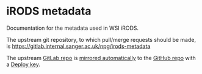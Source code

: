 # iRODS metadata

Documentation for the metadata used in WSI iRODS.

The upstream git repository, to which pull/merge requests should be made, is https://gitlab.internal.sanger.ac.uk/npg/irods-metadata

The upstream [GitLab repo](https://gitlab.internal.sanger.ac.uk/npg/irods-metadata) is [mirrored automatically](https://gitlab.internal.sanger.ac.uk/npg/irods-metadata/-/settings/repository#js-push-remote-settings) to the [GitHub repo](https://github.com/wtsi-npg/irods-metadata) with a [Deploy key](https://github.com/wtsi-npg/irods-metadata/settings/keys).

